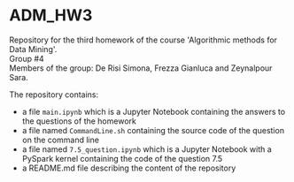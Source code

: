 # ADM_HW3
Repository for the third homework of the course 'Algorithmic methods for Data Mining'.<br> 
Group #4<br>
Members of the group: De Risi Simona, Frezza Gianluca and Zeynalpour Sara.

The repository contains:

- a file ``main.ipynb`` which is a Jupyter Notebook containing the answers to the questions of the homework
- a file named ``CommandLine.sh`` containing the source code of the question on the command line
- a file named ``7.5_question.ipynb`` which is a Jupyter Notebook with a PySpark kernel containing the code of the question 7.5
- a README.md file describing the content of the repository
